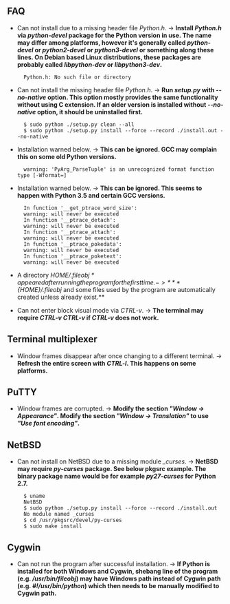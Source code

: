 ## FAQ

+ Can not install due to a missing header file *Python.h*. -> **Install *Python.h* via *python-devel* package for the Python version in use. The name may differ among platforms, however it's generally called *python-devel* or *python2-devel* or *python3-devel* or something along these lines. On Debian based Linux distributions, these packages are probably called *libpython-dev* or *libpython3-dev*.**

        Python.h: No such file or directory

+ Can not install the missing header file *Python.h*. -> **Run *setup.py* with *--no-native* option. This option mostly provides the same functionality without using C extension. If an older version is installed without *--no-native* option, it should be uninstalled first.**

        $ sudo python ./setup.py clean --all
        $ sudo python ./setup.py install --force --record ./install.out --no-native

+ Installation warned below. -> **This can be ignored. GCC may complain this on some old Python versions.**

        warning: 'PyArg_ParseTuple' is an unrecognized format function type [-Wformat=]

+ Installation warned below. -> **This can be ignored. This seems to happen with Python 3.5 and certain GCC versions.**

        In function '__get_ptrace_word_size':
        warning: will never be executed
        In function '__ptrace_detach':
        warning: will never be executed
        In function '__ptrace_attach':
        warning: will never be executed
        In function '__ptrace_pokedata':
        warning: will never be executed
        In function '__ptrace_poketext':
        warning: will never be executed

+ A directory *${HOME}/.fileobj* appeared after running the program for the first time. -> ***${HOME}/.fileobj* and some files used by the program are automatically created unless already exist.**

+ Can not enter block visual mode via *CTRL-v*. -> **The terminal may require *CTRL-v CTRL-v* if *CTRL-v* does not work.**

## Terminal multiplexer

+ Window frames disappear after once changing to a different terminal. -> **Refresh the entire screen with *CTRL-l*. This happens on some platforms.**

## PuTTY

+ Window frames are corrupted. -> **Modify the section *"Window -> Appearance"*. Modify the section *"Window -> Translation"* to use *"Use font encoding"*.**

## NetBSD

+ Can not install on NetBSD due to a missing module *_curses*. -> **NetBSD may require *py-curses* package. See below pkgsrc example. The binary package name would be for example *py27-curses* for Python 2.7.**

        $ uname
        NetBSD
        $ sudo python ./setup.py install --force --record ./install.out
        No module named _curses
        $ cd /usr/pkgsrc/devel/py-curses
        $ sudo make install

## Cygwin

+ Can not run the program after successful installation. -> **If Python is installed for both Windows and Cygwin, shebang line of the program (e.g. */usr/bin/fileobj*) may have Windows path instead of Cygwin path (e.g. *#!/usr/bin/python*) which then needs to be manually modified to Cygwin path.**
